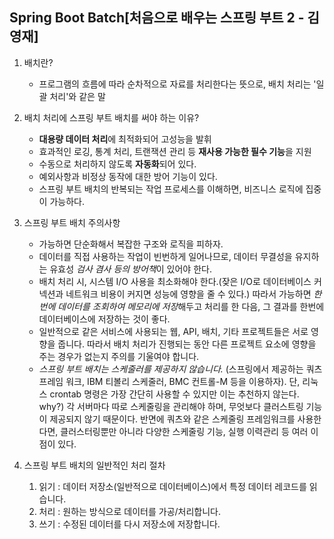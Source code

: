 Spring Boot Batch[처음으로 배우는 스프링 부트 2 - 김영재]
----
1. 배치란?
    + 프로그램의 흐름에 따라 순차적으로 자료를 처리한다는 뜻으로, 배치 처리는 '일괄 처리'와 같은 말
2. 배치 처리에 스프링 부트 배치를 써야 하는 이유?
    + **대용량 데이터 처리**에 최적화되어 고성능을 발휘
    + 효과적인 로깅, 통계 처리, 트랜잭션 관리 등 **재사용 가능한 필수 기능**을 지원
    + 수동으로 처리하지 않도록 **자동화**되어 있다.
    + 예외사항과 비정상 동작에 대한 방어 기능이 있다.
    + 스프링 부트 배치의 반복되는 작업 프로세스를 이해하면, 비즈니스 로직에 집중이 가능하다.

3. 스프링 부트 배치 주의사항
    + 가능하면 단순화해서 복잡한 구조와 로직을 피하자.
    + 데이터를 직접 사용하는 작업이 빈번하게 일어나므로, 데이터 무결성을 유지하는 유효성 *검사 겸사 등의 방어책*이 있어야 한다.
    + 배치 처리 시, 시스템 I/O 사용을 최소화해야 한다.(잦은 I/O로 데이터베이스 커넥션과 네트워크 비용이 커지면 성능에 영향을 줄 수 있다.)
        따라서 가능하면 *한번에 데이터를 조회하여 메모리에 저장*해두고 처리를 한 다음, 그 결과를 한번에 데이터베이스에 저장하는 것이 좋다.
    + 일반적으로 같은 서비스에 사용되는 웹, API, 배치, 기타 프로젝트들은 서로 영향을 줍니다.
        따라서 배치 처리가 진행되는 동안 다른 프로젝트 요소에 영향을 주는 경우가 없는지 주의를 기울여야 합니다.
    + *스프링 부트 배치는 스케줄러를 제공하지 않습니다.* (스프링에서 제공하는 쿼츠 프레임 워크, IBM 티볼리 스케줄러, BMC 컨트롤-M 등을 이용하자).
        단, 리눅스 crontab 명령은 가장 간단히 사용할 수 있지만 이는 추천하지 않는다.
            why?) 각 서버마다 따로 스케줄링을 관리해야 하며, 무엇보다 클러스트링 기능이 제공되지 않기 때문이다.
                    반면에 쿼츠와 같은 스케줄링 프레임워크를 사용한다면, 클러스터링뿐만 아니라 다양한 스케줄링 기능, 실행 이력관리 등 여러 이점이 있다.
4. 스프링 부트 배치의 일반적인 처리 절차
    1. 읽기 : 데이터 저장소(일반적으로 데이터베이스)에서 특정 데이터 레코드를 읽습니다.
    2. 처리 : 원하는 방식으로 데이터를 가공/처리합니다.
    3. 쓰기 : 수정된 데이터를 다시 저장소에 저장합니다.